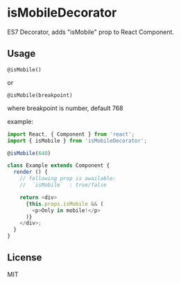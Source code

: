 isMobileDecorator
=====================

ES7 Decorator, adds "isMobile" prop to React Component.

## Usage


`@isMobile()`

or

`@isMobile(breakpoint)`

where breakpoint is number, default 768

example:

```javascript
import React, { Component } from 'react';
import { isMobile } from 'isMobileDecorator';

@isMobile(640)

class Example extends Component {
  render () {
    // following prop is awailable:
    //  `isMobile`  : true/false

    return <div>
      {this.props.isMobile && (
        <p>Only in mobile!</p>
      )}
    </div>;
  }
}
```

## License

MIT
